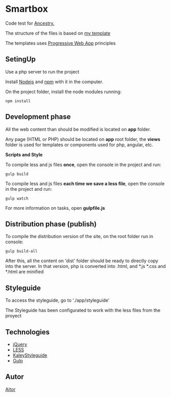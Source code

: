 Smartbox
=============

Code test for [Ancestry.](https://www.ancestry.com/)

The structure of the files is based on [my template](https://github.com/torian12321/webTemplate)

The templates uses [Progressive Web App](https://developers.google.com/web/updates/2014/11/Support-for-installable-web-apps-with-webapp-manifest-in-chrome-38-for-Android) principles

SetingUp
---------------

Use a php server to run the project

Install [Nodejs](https://nodejs.org/en/) and [npm](https://www.npmjs.com/) with it in the computer.

On the project folder, install the node modules running:

```npm install```


Development phase
---------------

All the web content than should be modified is located on **app** folder.

Any page (HTML or PHP) should be located on **app** root folder, the **views** folder is used for templates or components used for php, angular, etc.


**Scripts and Style**

To compile less and js files **once**, open the console in the project and run:

```gulp build```

To compile less and js files **each time we save a less file**, open the console in the project and run:

```gulp watch ```

For more information on tasks, open **gulpfile.js**


Distribution phase (publish)
---------------

To compile the distribution version of the site, on the root folder run in console:

```gulp build-all```

After this, all the content on 'dist' folder should be ready to directly copy into the server. In that version, php is converted into .html, and *.js *.css and *.html are minified


Styleguide
---------------

To access the styleguide, go to './app/styleguide'

The Styleguide has been configurated to work with the less files from the proyect


Technologies
---------------

- [jQuery](https://jquery.com/)
- [LESS](http://lesscss.org/)
- [KaleyStyleguide](https://github.com/thomasdavis/kaleistyleguide)
- [Gulp](http://gulpjs.com/)


Autor
---------------
[Aitor](torian12321.github.io/my_web)